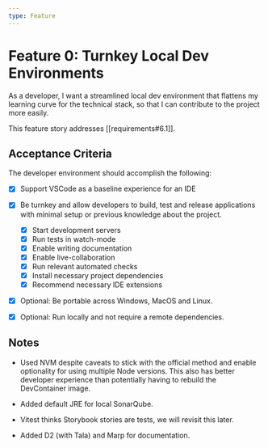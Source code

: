 ```yaml
---
type: Feature
---
```


# Feature 0: Turnkey Local Dev Environments

As a developer, I want a streamlined local dev environment that flattens my learning curve for the technical stack, so that I can contribute to the project more easily.

This feature story addresses [[requirements#6.1]].

## Acceptance Criteria

The developer environment should accomplish the following:

- [x] Support VSCode as a baseline experience for an IDE

- [x] Be turnkey and allow developers to build, test and release applications with minimal setup or previous knowledge about the project.

    - [x] Start development servers
    - [x] Run tests in watch-mode
    - [x] Enable writing documentation
    - [x] Enable live-collaboration
    - [x] Run relevant automated checks
    - [x] Install necessary project dependencies
    - [x] Recommend necessary IDE extensions

- [x] Optional: Be portable across Windows, MacOS and Linux.

- [x] Optional: Run locally and not require a remote dependencies.

## Notes

- Used NVM despite caveats to stick with the official method and enable optionality for using multiple Node versions. This also has better developer experience than potentially having to rebuild the DevContainer image.

- Added default JRE for local SonarQube.

- Vitest thinks Storybook stories are tests, we will revisit this later.

- Added D2 (with Tala) and Marp for documentation. 